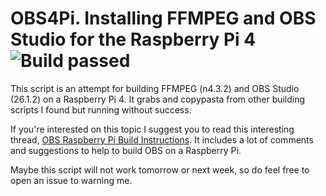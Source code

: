 # OBS4Pi. Installing FFMPEG and OBS Studio for the Raspberry Pi 4 ![Build passed](https://img.shields.io/badge/build-passed-green)

This script is an attempt for building FFMPEG (n4.3.2) and OBS Studio (26.1.2) on a Raspberry Pi 4. It grabs and copypasta from other building scripts I found but running without success.

If you're interested on this topic I suggest you to read this interesting thread, [OBS Raspberry Pi Build Instructions](https://obsproject.com/forum/threads/obs-raspberry-pi-build-instructions.115739/). It includes a lot of comments and suggestions to help to build OBS on a Raspberry Pi.

Maybe this script will not work tomorrow or next week, so do feel free to open an issue to warning me.
